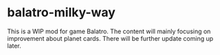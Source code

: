 # balatro-milky-way

This is a WIP mod for game Balatro. The content will mainly focusing on improvement about planet cards. There will be further update coming up later.
